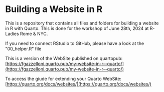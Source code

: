 # Building a Website in R

This is a repository that contains all files and folders for building a website in R with Quarto. 
This is done for the workshop of June 28th, 2024 at R-Ladies Rome & NYC.

If you need to connect RStudio to GitHub, please have a look at the "00_helper.R" file

This is a version of the WebSite published on quartopub: [https://fgazzelloni.quarto.pub/my-website-in-r--quarto/](https://fgazzelloni.quarto.pub/my-website-in-r--quarto/)

To access the giude for extending your Quarto WebSite: [https://quarto.org/docs/websites/](https://quarto.org/docs/websites/)
